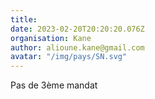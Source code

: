 ```yaml
---
title: 
date: 2023-02-20T20:20:20.076Z
organisation: Kane
author: alioune.kane@gmail.com 
avatar: "/img/pays/SN.svg"
---
```


Pas de 3ème mandat